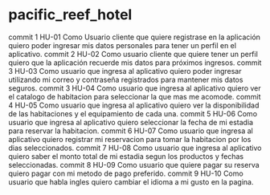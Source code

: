 # pacific_reef_hotel
commit 1 HU-01 Como Usuario cliente que quiere registrase en la aplicación quiero poder ingresar mis datos personales para tener un perfil en el aplicativo. 
commit 2 HU-02 Como usuario cliente que quiere tener un perfil quiero que la aplicación recuerde mis datos para próximos ingresos.
commit 3 HU-03 Como usuario que ingresa al aplicativo quiero poder ingresar utilizando mi correo y contraseña registrados para mantener mis datos seguros.
commit 3 HU-04 Como usuario que ingresa al aplicativo quiero ver el catalogo de habitacion para seleccionar la que mas me acomode.
commit 4 HU-05 Como usuario que ingresa al aplicativo quiero ver la disponibilidad de las habitaciones y el equipamiento de cada una.
commit 5 HU-06 Como usuario que ingresa al aplicativo quiero seleccionar la fecha de mi estadia para reservar la habitacion.
commit 6 HU-07 Como usuario que ingresa al aplicativo quiero registrar mi reservacion para tomar la habitacion por los dias seleccionados.
commit 7 HU-08 Como usuario que ingresa al aplicativo quiero saber el monto total de mi estadia segun los productos y fechas seleccionadas.
commit 8 HU-09 Como usuario que quiere pagar su reserva quiero pagar con mi metodo de pago preferido.
commit 9 HU-10 Como usuario que habla ingles quiero cambiar el idioma a mi gusto en la pagina.